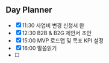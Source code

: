 ## Day Planner
- [x] 11:30 사업비 변경 신청서 완
- [x] 12:30 B2B & B2G 제안서 초안
- [x] 15:00 MVP 로드맵 및 목표 KPI 설정
- [x] 16:00 말씀읽기
- [ ]